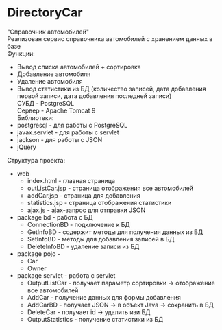 # DirectoryCar 
"Справочник автомобилей"  
Реализован сервис справочника автомобилей с хранением данных в базе  
Функции:  
+ Вывод списка автомобилей + сортировка
+ Добавление автомобиля
+ Удаление автомобиля
+ Вывод статистики из БД (количество записей, дата добавления первой записи, дата добавления последней записи)  
СУБД - PostgreSQL   
Сервер - Apache Tomcat 9  
Библиотеки: 
+ postgresql - для работы с PostgreSQL
+ javax.servlet - для работы с servlet
+ jackson - для работы с JSON
+ jQuery

Структура проекта:
- web
  + index.html - главная страница
  + outListCar.jsp - страница отображения все автомобилей
  + addCar.jsp - страница для добавления 
  + statistics.jsp - страница отображения статистики
  + ajax.js - ajax-запрос для отправки JSON
- package bd - работа с БД 
  + ConnectionBD - подключение к БД
  + GetInfoBD - содержит методы для получения данных из БД
  + SetInfoBD - методы для добавления записей в БД
  + DeleteInfoBD - удаление записи из БД
- package pojo -
  + Car
  + Owner 
- package servlet - работа с servlet
  + OutputListCar - получает параметр сортировки -> отображение все автомобилей
  + AddCar - получение данных для формы добавления
  + AddCarBD - получает JSON -> в объект Java -> сохранить в БД
  + DeleteCar - получает id -> удалить изи БД
  + OutputStatistics - получение статистики из БД
